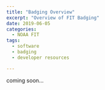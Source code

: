 ```yaml
---
title: "Badging Overview"
excerpt: "Overview of FIT Badging"
date: 2019-06-05
categories:
  - NOAA FIT
tags:
  - software
  - badging
  - developer resources

---
```


coming soon...